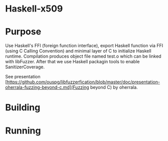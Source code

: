 # Haskell-x509

# Purpose

Use Haskell's FFI (foreign function interface), export Haskell function via FFI (using C Calling Convention) and minimal layer of C to initialize Haskell runtime.
Compilation produces object file named test.o which can be linked with libFuzzer. After that we use Haskell packagin tools to enable SanitizerCoverage.

See presentation [https://github.com/ouspg/libfuzzerfication/blob/master/doc/presentation-oherrala-fuzzing-beyond-c.md](Fuzzing beyond C) by oherrala.

# Building

# Running
